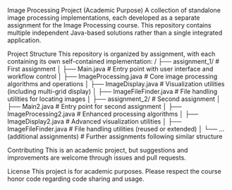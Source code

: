 Image Processing Project (Academic Purpose)
A collection of standalone image processing implementations, each developed as a separate assignment for the Image Processing course. 
This repository contains multiple independent Java-based solutions rather than a single integrated application.

Project Structure
This repository is organized by assignment, with each containing its own self-contained implementation:
/
├── assignment_1/                  # First assignment
│   ├── Main.java                  # Entry point with user interface and workflow control
│   ├── ImageProcessing.java       # Core image processing algorithms and operations
│   ├── ImageDisplay.java          # Visualization utilities (including multi-grid display)
│   ├── ImageFileFinder.java       # File handling utilities for locating images
│
├── assignment_2/                  # Second assignment
│   ├── Main2.java                 # Entry point for second assignment
│   ├── ImageProcessing2.java      # Enhanced processing algorithms
│   ├── ImageDisplay2.java         # Advanced visualization utilities
│   ├── ImageFileFinder.java       # File handling utilities (reused or extended)
│
└── ... (additional assignments)   # Further assignments following similar structure

Contributing
This is an academic project, but suggestions and improvements are welcome through issues and pull requests.

License
This project is for academic purposes. Please respect the course honor code regarding code sharing and usage.

